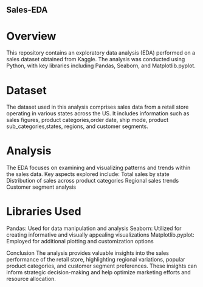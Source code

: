 ## Sales-EDA
# Overview

This repository contains an exploratory data analysis (EDA) performed on a sales dataset obtained from Kaggle. The analysis was conducted using Python, with key libraries including Pandas, Seaborn, and Matplotlib.pyplot.

# Dataset

The dataset used in this analysis comprises sales data from a retail store operating in various states across the US. It includes information such as sales figures, product categories,order date, ship mode, product sub_categories,states, regions, and customer segments.

# Analysis

The EDA focuses on examining and visualizing patterns and trends within the sales data. Key aspects explored include:
Total sales by state
Distribution of sales across product categories
Regional sales trends
Customer segment analysis

# Libraries Used

Pandas: Used for data manipulation and analysis
Seaborn: Utilized for creating informative and visually appealing visualizations
Matplotlib.pyplot: Employed for additional plotting and customization options

Conclusion
The analysis provides valuable insights into the sales performance of the retail store, highlighting regional variations, popular product categories, and customer segment preferences. These insights can inform strategic decision-making and help optimize marketing efforts and resource allocation.
